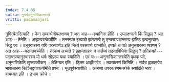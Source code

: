 ```yaml
---
index: 7.4.85
sutra: नुगतोऽनुनासिकान्तस्य
vritti: padamanjari
---
```


 नुगित्येतदित्यादि । केन सम्बन्धेनोपलक्षणम् ? अत आह---स्थानिना हीति । उपलक्षणत्वे किं सिद्धम् ? अत आह---तेनेति । अझल्परत्वेऽपीति । तन्तन्यत इत्यादौ झल्परत्वे तु ठ्नश्चापदान्तस्य झलिऽ इत्यनुस्वारः सिद्ध एव । ठनुस्वारस्य ययि परसवर्णःऽ इति नित्यं परसवर्णः प्राप्नोति, इष्यते च पक्षे अनुस्वारस्य श्रवणम् ? अत आह---पदान्तवच्चेति । तत्कथं लभ्यते ? इहान्तग्रहणं न कर्तव्यं तदन्तविधिना सिद्धम् ? तत्क्रियते---पदान्तस्यानुस्वारस्य यो धर्मः सोऽस्य यथा स्यादिति । एवं च---अनुनासिकान्तस्येति पृथक् पदे, अनुनासिकेति लुप्तषष्ठीकम् । तेतिम्यत इति । ठ्तिम आर्द्रीभावेऽ । तपरकरणं किमिति । सर्वत्र ह्लक्वस्यैव भावान्नास्य किञ्चिद्व्यावर्त्यमिति प्रश्नः । भूतपूर्वस्यापीति । अन्यथा तपरकरणमनर्थकं स्यादिति भावः । बाभम्यत इति । ठ्भाम क्रोधे ॥